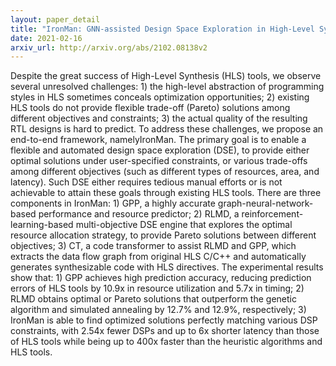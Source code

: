 ```yaml
---
layout: paper_detail
title: "IronMan: GNN-assisted Design Space Exploration in High-Level Synthesis via Reinforcement Learning"
date: 2021-02-16
arxiv_url: http://arxiv.org/abs/2102.08138v2
---
```


Despite the great success of High-Level Synthesis (HLS) tools, we observe several unresolved challenges: 1) the high-level abstraction of programming styles in HLS sometimes conceals optimization opportunities; 2) existing HLS tools do not provide flexible trade-off (Pareto) solutions among different objectives and constraints; 3) the actual quality of the resulting RTL designs is hard to predict. To address these challenges, we propose an end-to-end framework, namelyIronMan. The primary goal is to enable a flexible and automated design space exploration (DSE), to provide either optimal solutions under user-specified constraints, or various trade-offs among different objectives (such as different types of resources, area, and latency). Such DSE either requires tedious manual efforts or is not achievable to attain these goals through existing HLS tools. There are three components in IronMan: 1) GPP, a highly accurate graph-neural-network-based performance and resource predictor; 2) RLMD, a reinforcement-learning-based multi-objective DSE engine that explores the optimal resource allocation strategy, to provide Pareto solutions between different objectives; 3) CT, a code transformer to assist RLMD and GPP, which extracts the data flow graph from original HLS C/C++ and automatically generates synthesizable code with HLS directives. The experimental results show that: 1) GPP achieves high prediction accuracy, reducing prediction errors of HLS tools by 10.9x in resource utilization and 5.7x in timing; 2) RLMD obtains optimal or Pareto solutions that outperform the genetic algorithm and simulated annealing by 12.7% and 12.9%, respectively; 3) IronMan is able to find optimized solutions perfectly matching various DSP constraints, with 2.54x fewer DSPs and up to 6x shorter latency than those of HLS tools while being up to 400x faster than the heuristic algorithms and HLS tools.
